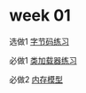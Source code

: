 # week 01

选做1 [字节码练习](../01jvm/bytecode)

必做1 [类加载器练习](../01jvm/classloader)

必做2 [内存模型](../01jvm/memory&gc)